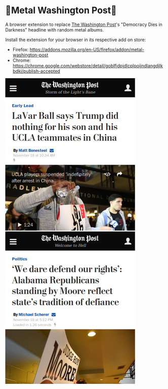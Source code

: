 # 🤘Metal Washington Post🤘
A browser extension to replace
[The Washington Post](https://washingtonpost.com)'s
"Democracy Dies in Darkness" headline with random metal albums.

Install the extension for your browser in its respective add on store:
 * Firefox: https://addons.mozilla.org/en-US/firefox/addon/metal-washington-post
 * Chrome: https://chrome.google.com/webstore/detail/goblfjdpjdlcplpoijndlangdjlkbdki/publish-accepted

![](./screenshot1.png)
![](./screenshot2.png)
